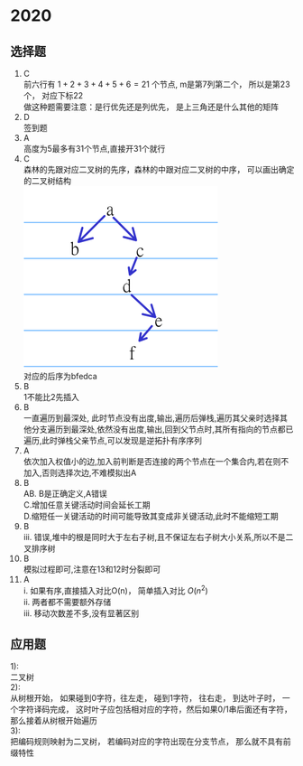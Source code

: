 # 2020
## 选择题  
1. C  
前六行有 $1+2+3+4+5+6=21$ 个节点, m是第7列第二个， 所以是第23个， 对应下标22  
做这种题需要注意：是行优先还是列优先， 是上三角还是什么其他的矩阵  
1. D  
签到题  
1. A  
高度为5最多有31个节点,直接开31个就行  
1. C  
森林的先跟对应二叉树的先序，森林的中跟对应二叉树的中序， 可以画出确定的二叉树结构  
![alt text](image.png)  
对应的后序为bfedca  
1. B  
1不能比2先插入  
1. B  
一直遍历到最深处, 此时节点没有出度,输出,遍历后弹栈,遍历其父亲时选择其他分支遍历到最深处,依然没有出度,输出,回到父节点时,其所有指向的节点都已遍历,此时弹栈父亲节点,可以发现是逆拓扑有序序列  
1. A  
依次加入权值小的边,加入前判断是否连接的两个节点在一个集合内,若在则不加入,否则选择次边,不难模拟出A  
1. B  
AB. B是正确定义,A错误  
C.增加任意关键活动时间会延长工期  
D.缩短任一关键活动的时间可能导致其变成非关键活动,此时不能缩短工期  
1. B  
iii. 错误,堆中的根是同时大于左右子树,且不保证左右子树大小关系,所以不是二叉排序树  
1.  B  
模拟过程即可,注意在13和12时分裂即可  
1.  A  
i. 如果有序,直接插入对比O(n)， 简单插入对比 $O(n^2)$  
ii. 两者都不需要额外存储  
iii. 移动次数差不多,没有显著区别 
## 应用题  
1):  
二叉树  
2):  
从树根开始， 如果碰到0字符，往左走， 碰到1字符， 往右走， 到达叶子时， 一个字符译码完成， 这时叶子应包括相对应的字符，然后如果0/1串后面还有字符， 那么接着从树根开始遍历  
3):  
把编码规则映射为二叉树， 若编码对应的字符出现在分支节点， 那么就不具有前缀特性